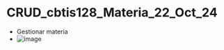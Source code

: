 # CRUD_cbtis128_Materia_22_Oct_24
- Gestionar materia
- ![image](https://github.com/user-attachments/assets/3f385188-4ada-4a5b-9254-1f1f278a911a)
